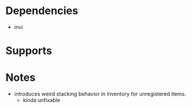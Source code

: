 
# Dependencies
* invi

# Supports

# Notes
- introduces weird stacking behavior in inventory for unregistered items.
  - kinda unfixable